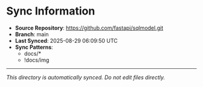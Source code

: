 # Sync Information

- **Source Repository**: https://github.com/fastapi/sqlmodel.git
- **Branch**: main
- **Last Synced**: 2025-08-29 06:09:50 UTC
- **Sync Patterns**:
  - docs/*
  - !docs/img

---
*This directory is automatically synced. Do not edit files directly.*
